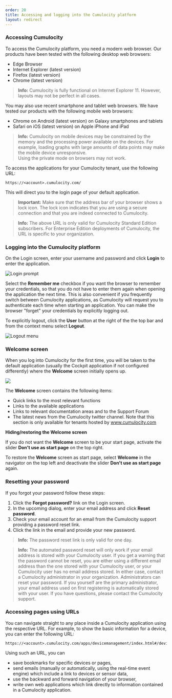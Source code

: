 ```yaml
---
order: 20
title: Accessing and logging into the Cumulocity platform
layout: redirect
---
```


<a name="accessing"></a>

### Accessing Cumulocity

To access the Cumulocity platform, you need a modern web browser. Our products have been tested with the following desktop web browsers:

* Edge Browser 
* Internet Explorer (latest version) 
* Firefox (latest version)    
* Chrome (latest version)

>**Info:** Cumulocity is fully functional on Internet Explorer 11. However, layouts may not be perfect in all cases.

You may also use recent smartphone and tablet web browsers. We have tested our products with the following mobile web browsers:

* Chrome on Android (latest version) on Galaxy smartphones and tablets
* Safari on iOS (latest version) on Apple iPhone and iPad
  
>**Info:** Cumulocity on mobile devices may be constrained by the memory and the processing power available on the devices. For example, loading graphs with large amounts of data points may make the mobile device unresponsive.  
Using the private mode on browsers may not work.

To access the applications for your Cumulocity tenant, use the following URL:

```http
https://<account>.cumulocity.com/
```

This will direct you to the login page of your default application.

> **Important:** Make sure that the address bar of your browser shows a lock icon. The lock icon indicates that you are using a secure connection and that you are indeed connected to Cumulocity.

>**Info:** The above URL is only valid for Cumulocity Standard Edition subscribers. For Enterprise Edition deployments of Cumulocity, the URL is specific to your organization.

### <a name="login"></a>Logging into the Cumulocity platform

On the Login screen, enter your username and password and click **Login** to enter the application. 

<img src="/guides/images/users-guide/overview-login.png" alt="Login prompt">

Select the **Remember me** checkbox if you want the browser to remember your credentials, so that you do not have to enter them again when opening the application the next time. This is also convenient if you frequently switch between Cumulocity applications, as Cumulocity will request you to authenticate each time when starting an application. You can make the browser "forget" your credentials by explicitly logging out. 

To explicitly logout, click the **User** button at the right of the the top bar and from the context menu select **Logout**.

<img src="/guides/images/users-guide/overview-logout.png" alt="Logout menu" style="max-width: 100%">

### <a name="welcome"></a>Welcome screen

When you log into Cumulocity for the first time, you will be taken to the default application (usually the Cockpit application if not configured differently) where the **Welcome** screen initially opens up.

<img src="/guides/images/users-guide/overview-welcome-screen.png" name="Welcome screen"/>

The **Welcome** screen contains the following items:

* Quick links to the most relevant functions
* Links to the available applications
* Links to relevant documentation areas and to the Support Forum
* The latest news from the Cumulocity twitter channel. Note that this section is only available for tenants hosted by www.cumulocity.com

**Hiding/restoring the Welcome screen**

If you do not want the **Welcome** screen to be your start page, activate the slider **Don't use as start page** on the top right.

To restore the **Welcome** screen as start page, select **Welcome** in the navigator on the top left and deactivate the slider **Don't use as start page** again.

### <a name="reset-password"></a>Resetting your password

If you forgot your password follow these steps:

1. Click the **Forgot password?** link on the Login screen. 
2. In the upcoming dialog, enter your email address and click **Reset password**. 
3. Check your email account for an email from the Cumulocity support providing a password reset link. 
4. Click the link in the email and provide your new password.

> **Info:** The password reset link is only valid for one day.

>**Info:** The automated password reset will only work if your email address is stored with your Cumulocity user. If you get a warning that the password cannot be reset, you are either using a different email address than the one stored with your Cumulocity user, or your Cumulocity user has no email address stored. In either case, contact a Cumulocity administrator in your organization. Administrators can reset your password.
If you yourself are the primary administrator, your email address used on first registering is automatically stored with your user. If you have questions, please contact the Cumulocity support.

### <a name="URLs"></a>Accessing pages using URLs

You can navigate straight to any place inside a Cumulocity application using the respective URL. For example, to show the basic information for a device, you can enter the following URL:

```http
https://<account>.cumulocity.com/apps/devicemanagement/index.html#/device/<id>/info
```

Using such an URL, you can

  * save bookmarks for specific devices or pages,
  * send emails (manually or automatically, using the real-time event engine) which include a link to devices or sensor data,
  * use the backward and forward navigation of your browser,
  * write own web applications which link directly to information contained in a Cumulocity application.
